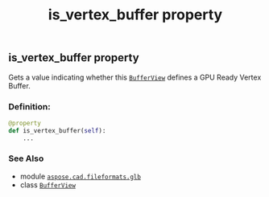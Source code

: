 ﻿---
title: is_vertex_buffer property
second_title: Aspose.CAD for Python via .NET API References
description: 
type: docs
weight: 110
url: /python-net/aspose.cad.fileformats.glb/bufferview/is_vertex_buffer/
is_root: false
---

## is_vertex_buffer property


Gets a value indicating whether this [`BufferView`](/cad/python-net/aspose.cad.fileformats.glb/bufferview) defines a GPU Ready Vertex Buffer.
### Definition:
```python
@property
def is_vertex_buffer(self):
    ...
```

### See Also
* module [`aspose.cad.fileformats.glb`](../../)
* class [`BufferView`](/cad/python-net/aspose.cad.fileformats.glb/bufferview)
